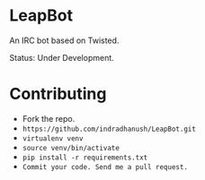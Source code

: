 LeapBot
=======

An IRC bot based on Twisted. 

Status: Under Development.

Contributing
============
* Fork the repo.
* ```https://github.com/indradhanush/LeapBot.git```
* ```virtualenv venv```
* ```source venv/bin/activate```
* ```pip install -r requirements.txt```
* ```Commit your code. Send me a pull request.```
